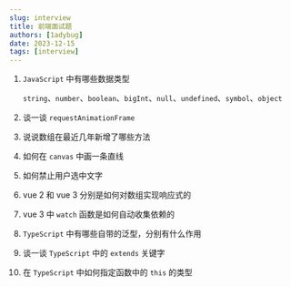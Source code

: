 ```yaml
---
slug: interview
title: 前端面试题
authors: [1adybug]
date: 2023-12-15
tags: [interview]
---
```


1. `JavaScript` 中有哪些数据类型

    `string`、`number`、`boolean`、`bigInt`、`null`、`undefined`、`symbol`、`object`

2. 谈一谈 `requestAnimationFrame`

3. 说说数组在最近几年新增了哪些方法

4. 如何在 `canvas` 中画一条直线

5. 如何禁止用户选中文字

6. vue 2 和 vue 3 分别是如何对数组实现响应式的

7. vue 3 中 `watch` 函数是如何自动收集依赖的

8. `TypeScript` 中有哪些自带的泛型，分别有什么作用

9. 谈一谈 `TypeScript` 中的 `extends` 关键字

10. 在 `TypeScript` 中如何指定函数中的 `this` 的类型
